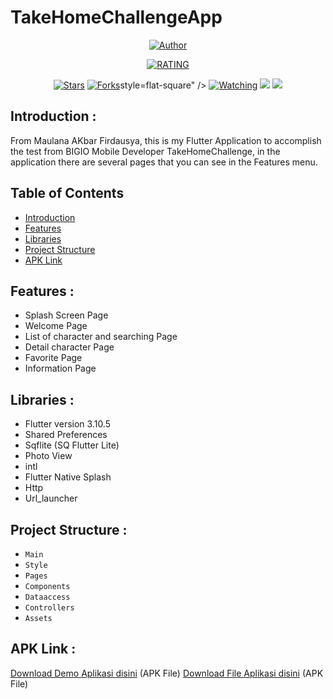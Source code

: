 # TakeHomeChallengeApp

<p align="center">
  <a href="https://github.com/MaulanaAkbarF/takehomechallenge_maulanaakbar/tree/master"><img title="Author" src="https://img.shields.io/badge/Author-GROUP A2  & A3  Polije Nganjuk-purple.svg?style=for-the-badge&logo=github" /></a>
</p>
<p align="center">
  <a href="https://github.com/MaulanaAkbarF/takehomechallenge_maulanaakbar/tree/master"><img title="RATING" src="https://img.shields.io/badge/CURRENT RATING-70%20%2F%20100-green?colorA=%23555555&colorB=%23FC5E00&style=for-the-badge"></a>
</p>
<p align="center">
  <a href="https://github.com/MaulanaAkbarF/takehomechallenge_maulanaakbar"><img title="Stars" src="https://img.shields.io/github/stars/MaulanaAkbarF/takehomechallenge_maulanaakbar?color=red&style=flat-square" /></a>
  <a href="https://github.com/MaulanaAkbarF/takehomechallenge_maulanaakbar/network/members"><img title="Forks" src="https://img.shields.io/github/forks/MaulanaAkbarF/takehomechallenge_maulanaakbar?color=red&style=flat-square" /></a>style=flat-square" /></a>
  <a href="https://github.com/MaulanaAkbarF/takehomechallenge_maulanaakbar/watchers"><img title="Watching" src="https://img.shields.io/github/watchers/MaulanaAkbarF/takehomechallenge_maulanaakbar?label=watchers&color=blue&style=flat-square" /></a>
  <img src="https://img.shields.io/badge/maintained%3F-yes-green.svg?style=flat" />
  <img src="https://img.shields.io/github/repo-size/MaulanaAkbarF/takehomechallenge_maulanaakbar" /> <br>
</p>

## <a name="introduction"></a> Introduction :
From Maulana AKbar Firdausya, this is my Flutter Application to accomplish the test from BIGIO Mobile Developer TakeHomeChallenge, in the application there are several pages that you can see in the Features menu.

## Table of Contents
- [Introduction](#introduction)
- [Features](#features)
- [Libraries](#libraries)
- [Project Structure](#project-structures)
- [APK Link](#apk-link)

## <a name="features"></a> Features :
- Splash Screen Page
- Welcome Page
- List of character and searching Page
- Detail character Page
- Favorite Page
- Information Page


## <a name="libraries"></a> Libraries :
- Flutter version 3.10.5
- Shared Preferences
- Sqflite (SQ Flutter Lite)
- Photo View
- intl
- Flutter Native Splash
- Http
- Url_launcher

## <a name="project-structures"></a> Project Structure :
* `Main`
* `Style`
* `Pages`
* `Components`
* `Dataaccess`
* `Controllers`
* `Assets`


## <a name="apk-link"></a> APK Link :
[Download Demo Aplikasi disini](https://drive.google.com/file/d/1kg5holP6MeFkiudA3P90S3CwP0iIY4Du/view?usp=sharing) (APK File)
[Download File Aplikasi disini](https://drive.google.com/file/d/17dKsgGiGproWdawzRPMW_64jPjZqc3WJ/view?usp=sharing) (APK File)
